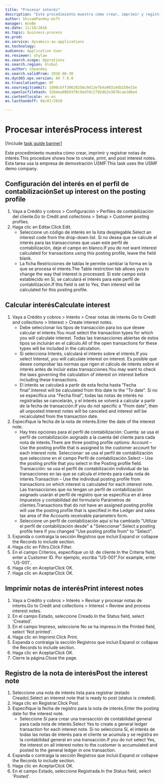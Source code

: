 ```yaml
--- 
title: "Procesar interés"
description: "Este procedimiento muestra cómo crear, imprimir y registrar notas de interés."
author: ShivamPandey-msft
manager: AnnBe
ms.date: 11/10/2016
ms.topic: business-process
ms.prod: 
ms.service: dynamics-ax-applications
ms.technology: 
audience: Application User
ms.reviewer: shylaw
ms.search.scope: Operations
ms.search.region: Global
ms.author: shpandey
ms.search.validFrom: 2016-06-30
ms.dyn365.ops.version: AX 7.0.0
ms.translationtype: HT
ms.sourcegitcommit: 1d98cbff30620256c9d13e7b4a90314db150e33e
ms.openlocfilehash: 3264ea08b93f8c9ed7dc2792db2e3878cae188a4
ms.contentlocale: es-es
ms.lasthandoff: 08/07/2018

---
```

# <a name="process-interest"></a><span data-ttu-id="d6894-103">Procesar interés</span><span class="sxs-lookup"><span data-stu-id="d6894-103">Process interest</span></span>

[!include [task guide banner](../../includes/task-guide-banner.md)]

<span data-ttu-id="d6894-104">Este procedimiento muestra cómo crear, imprimir y registrar notas de interés.</span><span class="sxs-lookup"><span data-stu-id="d6894-104">This procedure shows how to create, print, and post interest notes.</span></span> <span data-ttu-id="d6894-105">Esta tarea usa la empresa de demostración USMF.</span><span class="sxs-lookup"><span data-stu-id="d6894-105">This task uses the USMF demo company.</span></span>


## <a name="set-up-interest-on-the-posting-profile"></a><span data-ttu-id="d6894-106">Configuración del interés en el perfil de contabilización</span><span class="sxs-lookup"><span data-stu-id="d6894-106">Set up interest on the posting profile</span></span>
1. <span data-ttu-id="d6894-107">Vaya a Crédito y cobros > Configuración > Perfiles de contabilización del cliente.</span><span class="sxs-lookup"><span data-stu-id="d6894-107">Go to Credit and collections > Setup > Customer posting profiles.</span></span>
2. <span data-ttu-id="d6894-108">Haga clic en Editar.</span><span class="sxs-lookup"><span data-stu-id="d6894-108">Click Edit.</span></span>
    * <span data-ttu-id="d6894-109">Seleccione un código de interés en la lista desplegable.</span><span class="sxs-lookup"><span data-stu-id="d6894-109">Select an interest code from the drop-down list.</span></span> <span data-ttu-id="d6894-110">Si no desea que se calcule el interés para las transacciones que usan este perfil de contabilización, deje el campo en blanco.</span><span class="sxs-lookup"><span data-stu-id="d6894-110">If you do not want interest calculated for transactions using this posting profile, leave the field blank.</span></span>  
    * <span data-ttu-id="d6894-111">La ficha Restricciones de tablas le permite cambiar la forma en la que se procesa el interés.</span><span class="sxs-lookup"><span data-stu-id="d6894-111">The Table restriction tab allows you to change the way that interest is processed.</span></span> <span data-ttu-id="d6894-112">Si este campo está establecido en Sí, se calculará el interés para este perfil de contabilización.</span><span class="sxs-lookup"><span data-stu-id="d6894-112">If this field is set to Yes, then interest will be calculated for this posting profile.</span></span>  

## <a name="calculate-interest"></a><span data-ttu-id="d6894-113">Calcular interés</span><span class="sxs-lookup"><span data-stu-id="d6894-113">Calculate interest</span></span>
1. <span data-ttu-id="d6894-114">Vaya a Crédito y cobros > Interés > Crear notas de interés.</span><span class="sxs-lookup"><span data-stu-id="d6894-114">Go to Credit and collections > Interest > Create interest notes.</span></span>
    * <span data-ttu-id="d6894-115">Debe seleccionar los tipos de transacción para los que desee calcular el interés.</span><span class="sxs-lookup"><span data-stu-id="d6894-115">You must select the transaction types for which you will calculate interest.</span></span> <span data-ttu-id="d6894-116">Todas las transacciones abiertas de estos tipos se incluirán en el cálculo.</span><span class="sxs-lookup"><span data-stu-id="d6894-116">All of the open transactions for these types will be included in the calculation.</span></span>  
    * <span data-ttu-id="d6894-117">Si selecciona Interés, calculará el interés sobre el interés.</span><span class="sxs-lookup"><span data-stu-id="d6894-117">If you select Interest, you will calculate interest on interest.</span></span> <span data-ttu-id="d6894-118">Es posible que desee comprobar las normas que rigen el cálculo de interés sobre el interés antes de incluir estas transacciones.</span><span class="sxs-lookup"><span data-stu-id="d6894-118">You may want to check the laws governing the calculation of interest on interest before including these transactions.</span></span>  
    * <span data-ttu-id="d6894-119">El interés se calculará a partir de esta fecha hasta "Fecha final".</span><span class="sxs-lookup"><span data-stu-id="d6894-119">Interest will be calculated from this date to the "To date".</span></span> <span data-ttu-id="d6894-120">Si no se especifica una "Fecha final", todas las notas de interés no registradas se cancelarán, y el interés se volverá a calcular a partir de la fecha de transacción.</span><span class="sxs-lookup"><span data-stu-id="d6894-120">If you do not specific a "From date", then all unposted interest notes will be canceled and interest will be recalculated from the transaction date.</span></span>  
2. <span data-ttu-id="d6894-121">Especifique la fecha de la nota de interés.</span><span class="sxs-lookup"><span data-stu-id="d6894-121">Enter the date of the interest note.</span></span>
    * <span data-ttu-id="d6894-122">Hay tres opciones para el perfil de contabilización: Cuenta: se usa el perfil de contabilización asignado a la cuenta del cliente para cada nota de interés.</span><span class="sxs-lookup"><span data-stu-id="d6894-122">There are three posting profile options:   Account – Use the posting profile that is assigned to the customer account for each interest note.</span></span>   <span data-ttu-id="d6894-123">Seleccionar: se usa el perfil de contabilización que seleccione en el campo Perfil de contabilización.</span><span class="sxs-lookup"><span data-stu-id="d6894-123">Select – Use the posting profile that you select in the Posting profile field.</span></span>   <span data-ttu-id="d6894-124">Transacción: se usa el perfil de contabilización individual de las transacciones en las que se calcula el interés para cada nota de interés.</span><span class="sxs-lookup"><span data-stu-id="d6894-124">Transaction – Use the individual posting profile from transactions on which interest is calculated for each interest note.</span></span> <span data-ttu-id="d6894-125">Las transacciones que no tengan un perfil de contabilización asignado usarán el perfil de registro que se especifica en el área Impuestos y contabilidad del formulario Parámetros de clientes.</span><span class="sxs-lookup"><span data-stu-id="d6894-125">Transactions that do not have an assigned posting profile will use the posting profile that is specified in the Ledger and sales tax area of the Accounts receivable parameters form.</span></span>  
    * <span data-ttu-id="d6894-126">Seleccione un perfil de contabilización aquí si ha cambiado "Utilizar el perfil de contabilización desde" a "Seleccionar".</span><span class="sxs-lookup"><span data-stu-id="d6894-126">Select a posting profile here if you changed "Use posting profile from" to "Select".</span></span>  
3. <span data-ttu-id="d6894-127">Expanda o contraiga la sección Registros que incluir.</span><span class="sxs-lookup"><span data-stu-id="d6894-127">Expand or collapse the Records to include section.</span></span>
4. <span data-ttu-id="d6894-128">Haga clic en Filtro.</span><span class="sxs-lookup"><span data-stu-id="d6894-128">Click Filter.</span></span>
5. <span data-ttu-id="d6894-129">En el campo Criterios, especifique un Id. de cliente.</span><span class="sxs-lookup"><span data-stu-id="d6894-129">In the Criteria field, enter a Customer ID.</span></span> <span data-ttu-id="d6894-130">Por ejemplo, escriba "US-001".</span><span class="sxs-lookup"><span data-stu-id="d6894-130">For example, enter 'US-001'..</span></span>
6. <span data-ttu-id="d6894-131">Haga clic en Aceptar</span><span class="sxs-lookup"><span data-stu-id="d6894-131">Click OK.</span></span>
7. <span data-ttu-id="d6894-132">Haga clic en Aceptar</span><span class="sxs-lookup"><span data-stu-id="d6894-132">Click OK.</span></span>

## <a name="print-interest-notes"></a><span data-ttu-id="d6894-133">Imprimir notas de interés</span><span class="sxs-lookup"><span data-stu-id="d6894-133">Print interest notes</span></span>
1. <span data-ttu-id="d6894-134">Vaya a Crédito y cobros > Interés > Revisar y procesar notas de interés.</span><span class="sxs-lookup"><span data-stu-id="d6894-134">Go to Credit and collections > Interest > Review and process interest notes.</span></span>
2. <span data-ttu-id="d6894-135">En el campo Estado, seleccione Creado.</span><span class="sxs-lookup"><span data-stu-id="d6894-135">In the Status field, select 'Created'.</span></span>
3. <span data-ttu-id="d6894-136">En el campo Impreso, seleccione No se ha impreso.</span><span class="sxs-lookup"><span data-stu-id="d6894-136">In the Printed field, select 'Not printed'.</span></span>
4. <span data-ttu-id="d6894-137">Haga clic en Imprimir.</span><span class="sxs-lookup"><span data-stu-id="d6894-137">Click Print.</span></span>
5. <span data-ttu-id="d6894-138">Expanda o contraiga la sección Registros que incluir.</span><span class="sxs-lookup"><span data-stu-id="d6894-138">Expand or collapse the Records to include section.</span></span>
6. <span data-ttu-id="d6894-139">Haga clic en Aceptar</span><span class="sxs-lookup"><span data-stu-id="d6894-139">Click OK.</span></span>
7. <span data-ttu-id="d6894-140">Cierre la página.</span><span class="sxs-lookup"><span data-stu-id="d6894-140">Close the page.</span></span>

## <a name="post-the-interest-note"></a><span data-ttu-id="d6894-141">Registro de la nota de interés</span><span class="sxs-lookup"><span data-stu-id="d6894-141">Post the interest note</span></span>
1. <span data-ttu-id="d6894-142">Seleccione una nota de interés lista para registrar (estado Creado).</span><span class="sxs-lookup"><span data-stu-id="d6894-142">Select an interest note that is ready to post (status is created).</span></span>
2. <span data-ttu-id="d6894-143">Haga clic en Registrar.</span><span class="sxs-lookup"><span data-stu-id="d6894-143">Click Post.</span></span>
3. <span data-ttu-id="d6894-144">Especifique la fecha de registro para la nota de interés.</span><span class="sxs-lookup"><span data-stu-id="d6894-144">Enter the posting date for the interest note.</span></span>
    * <span data-ttu-id="d6894-145">Seleccione Sí para crear una transacción de contabilidad general para cada nota de interés.</span><span class="sxs-lookup"><span data-stu-id="d6894-145">Select Yes to create a general ledger transaction for each interest note.</span></span>     <span data-ttu-id="d6894-146">Si no selecciona Sí, el interés de todas las notas de interés para el cliente se acumula y se registra en la contabilidad general en una transacción.</span><span class="sxs-lookup"><span data-stu-id="d6894-146">If you do not select Yes, the interest on all interest notes to the customer is accumulated and posted to the general ledger in one transaction.</span></span>  
4. <span data-ttu-id="d6894-147">Expanda o contraiga la sección Registros que incluir.</span><span class="sxs-lookup"><span data-stu-id="d6894-147">Expand or collapse the Records to include section.</span></span>
5. <span data-ttu-id="d6894-148">Haga clic en Aceptar</span><span class="sxs-lookup"><span data-stu-id="d6894-148">Click OK.</span></span>
6. <span data-ttu-id="d6894-149">En el campo Estado, seleccione Registrada.</span><span class="sxs-lookup"><span data-stu-id="d6894-149">In the Status field, select 'Posted'.</span></span>


